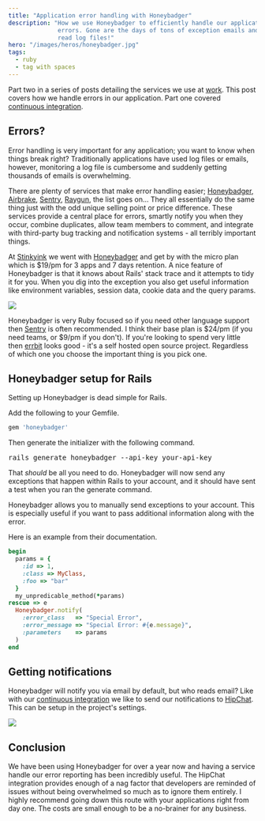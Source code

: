 ```yaml
---
title: "Application error handling with Honeybadger"
description: "How we use Honeybadger to efficiently handle our application
              errors. Gone are the days of tons of exception emails and hard to
              read log files!"
hero: "/images/heros/honeybadger.jpg"
tags:
  - ruby
  - tag with spaces
---
```


Part two in a series of posts detailing the services we use at
[work][Stinkyink]. This post covers how we handle errors in our application.
Part one covered [continuous integration][Part1].


## Errors?

Error handling is very important for any application; you want to know when
things break right? Traditionally applications have used log files or emails,
however, monitoring a log file is cumbersome and suddenly getting thousands of
emails is overwhelming.

There are plenty of services that make error handling easier; [Honeybadger],
[Airbrake], [Sentry], [Raygun], the list goes on... They all essentially do
the same thing just with the odd unique selling point or price difference.
These services provide a central place for errors, smartly notify you when they
occur, combine duplicates, allow team members to comment, and integrate with
third-party bug tracking and notification systems - all terribly important
things.

At [Stinkyink] we went with [Honeybadger] and get by with the micro plan which
is $19/pm for 3 apps and 7 days retention. A nice feature of Honeybadger is
that it knows about Rails' stack trace and it attempts to tidy it for you. When
you dig into the exception you also get useful information like environment
variables, session data, cookie data and the query params.

<a href="//i.imgur.com/FnV1vMy.png" data-fluidbox><img
src="//i.imgur.com/FnV1vMy.png" class="figure"></a>

Honeybadger is very Ruby focused so if you need other language support then
[Sentry] is often recommended. I think their base plan is $24/pm (if you need
teams, or $9/pm if you don't). If you're looking to spend very little then
[errbit] looks good - it's a self hosted open source project. Regardless of
which one you choose the important thing is you pick one.

## Honeybadger setup for Rails

Setting up Honeybadger is dead simple for Rails.

Add the following to your Gemfile.

```ruby
gem 'honeybadger'
```

Then generate the initializer with the following command.

<pre>
rails generate honeybadger --api-key your-api-key
</pre>

That _should_ be all you need to do. Honeybadger will now send any exceptions
that happen within Rails to your account, and it should have sent a test when you
ran the generate command.

Honeybadger allows you to manually send exceptions to your account. This is
especially useful if you want to pass additional information along with the
error.

Here is an example from their documentation.

```ruby
begin
  params = {
    :id => 1,
    :class => MyClass,
    :foo => "bar"
  }
  my_unpredicable_method(*params)
rescue => e
  Honeybadger.notify(
    :error_class   => "Special Error",
    :error_message => "Special Error: #{e.message}",
    :parameters    => params
  )
end
```


## Getting notifications

Honeybadger will notify you via email by default, but who reads email? Like
with our [continuous integration][Part1] we like to send our notifications to
[HipChat]. This can be setup in the project's settings.

<img
src="//i.imgur.com/Aq8ooC9.png" class="figure center">

## Conclusion

We have been using Honeybadger for over a year now and having a service handle
our error reporting has been incredibly useful. The HipChat integration provides
enough of a nag factor that developers are reminded of issues without being
overwhelmed so much as to ignore them entirely. I highly recommend going down
this route with your applications right from day one. The costs are small enough
to be a no-brainer for any business.

[Stinkyink]:http://www.stinkyinkshop.co.uk
[Part1]:/blog/rails-continuous-integration-with-semaphore/
[Honeybadger]:https://www.honeybadger.io/
[Airbrake]:https://www.honeybadger.io/
[Sentry]:https://www.getsentry.com/
[Raygun]:http://raygun.io/
[errbit]:https://github.com/errbit/errbit/
[HipChat]:https://www.hipchat.com/
